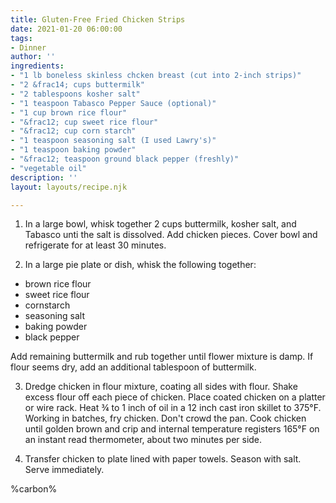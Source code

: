 ```yaml
---
title: Gluten-Free Fried Chicken Strips
date: 2021-01-20 06:00:00
tags:
- Dinner
author: ''
ingredients:
- "1 lb boneless skinless chcken breast (cut into 2-inch strips)"
- "2 &frac14; cups buttermilk"
- "2 tablespoons kosher salt"
- "1 teaspoon Tabasco Pepper Sauce (optional)"
- "1 cup brown rice flour"
- "&frac12; cup sweet rice flour"
- "&frac12; cup corn starch"
- "1 teaspoon seasoning salt (I used Lawry's)"
- "1 teaspoon baking powder"
- "&frac12; teaspoon ground black pepper (freshly)"
- "vegetable oil"
description: ''
layout: layouts/recipe.njk

---
```


1. In a large bowl, whisk together 2 cups buttermilk, kosher salt, and Tabasco unti the salt is dissolved. Add chicken pieces. Cover bowl and refrigerate for at least 30 minutes.

2. In a large pie plate or dish, whisk the following together:

  * brown rice flour
  * sweet rice flour
  * cornstarch
  * seasoning salt
  * baking powder
  * black pepper

Add remaining buttermilk and rub together until flower mixture is damp. If flour seems dry, add an additional tablespoon of buttermilk.

3. Dredge chicken in flour mixture, coating all sides with flour. Shake excess flour off each piece of chicken. Place coated chicken on a platter or wire rack. Heat &frac34; to 1 inch of oil in a 12 inch cast iron skillet to 375&#176;F. Working in batches, fry chicken. Don't crowd the pan. Cook chicken until golden brown and crip and internal temperature registers 165&#176;F on an instant read thermometer, about two minutes per side.

4. Transfer chicken to plate lined with paper towels. Season with salt. Serve immediately.

%carbon%